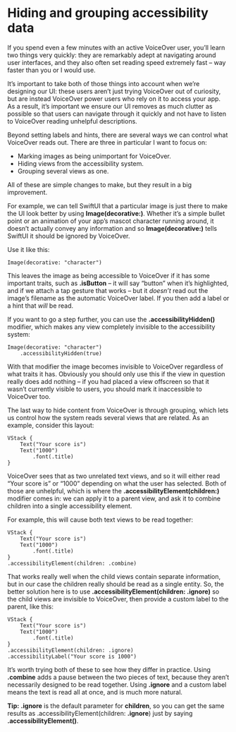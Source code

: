 # Hiding and grouping accessibility data

If you spend even a few minutes with an active VoiceOver user, you’ll learn two things very quickly: they are remarkably adept at navigating around user interfaces, and they also often set reading speed extremely fast – way faster than you or I would use.

It’s important to take both of those things into account when we’re designing our UI: these users aren’t just trying VoiceOver out of curiosity, but are instead VoiceOver power users who rely on it to access your app. As a result, it’s important we ensure our UI removes as much clutter as possible so that users can navigate through it quickly and not have to listen to VoiceOver reading unhelpful descriptions.

Beyond setting labels and hints, there are several ways we can control what VoiceOver reads out. There are three in particular I want to focus on:

- Marking images as being unimportant for VoiceOver.
- Hiding views from the accessibility system.
- Grouping several views as one.

All of these are simple changes to make, but they result in a big improvement.

For example, we can tell SwiftUI that a particular image is just there to make the UI look better by using **Image(decorative:)**. Whether it’s a simple bullet point or an animation of your app’s mascot character running around, it doesn’t actually convey any information and so **Image(decorative:)** tells SwiftUI it should be ignored by VoiceOver.

Use it like this:
```
Image(decorative: "character")
```
This leaves the image as being accessible to VoiceOver if it has some important traits, such as **.isButton** – it will say “button” when it’s highlighted, and if we attach a tap gesture that works – but it *doesn’t* read out the image’s filename as the automatic VoiceOver label. If you then add a label or a hint that *will* be read.

If you want to go a step further, you can use the **.accessibilityHidden()** modifier, which makes any view completely invisible to the accessibility system:
```
Image(decorative: "character")
    .accessibilityHidden(true)
```    
With that modifier the image becomes invisible to VoiceOver regardless of what traits it has. Obviously you should only use this if the view in question really does add nothing – if you had placed a view offscreen so that it wasn’t currently visible to users, you should mark it inaccessible to VoiceOver too.

The last way to hide content from VoiceOver is through grouping, which lets us control how the system reads several views that are related. As an example, consider this layout:
```
VStack {
    Text("Your score is")
    Text("1000")
        .font(.title)
}
```
VoiceOver sees that as two unrelated text views, and so it will either read “Your score is” or “1000” depending on what the user has selected. Both of those are unhelpful, which is where the **.accessibilityElement(children:)** modifier comes in: we can apply it to a parent view, and ask it to combine children into a single accessibility element.

For example, this will cause both text views to be read together:
```
VStack {
    Text("Your score is")
    Text("1000")
        .font(.title)
}
.accessibilityElement(children: .combine)
```
That works really well when the child views contain separate information, but in our case the children really should be read as a single entity. So, the better solution here is to use **.accessibilityElement(children: .ignore)** so the child views are invisible to VoiceOver, then provide a custom label to the parent, like this:
```
VStack {
    Text("Your score is")
    Text("1000")
        .font(.title)
}
.accessibilityElement(children: .ignore)
.accessibilityLabel("Your score is 1000")
```
It’s worth trying both of these to see how they differ in practice. Using **.combine** adds a pause between the two pieces of text, because they aren’t necessarily designed to be read together. Using **.ignore** and a custom label means the text is read all at once, and is much more natural.

**Tip:** **.ignore** is the default parameter for **children**, so you can get the same results as .accessibilityElement(children: **.ignore**) just by saying **.accessibilityElement()**.